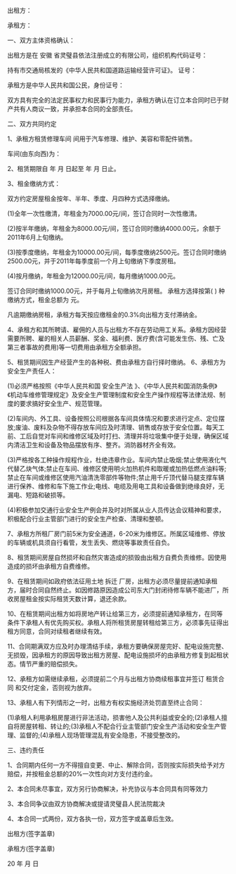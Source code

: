 
 


出租方：


承租方：


一、双方主体资格确认：


出租方是在
安徽
省灵璧县依法注册成立的有限公司，组织机构代码证号：


持有市交通局核发的《中华人民共和国道路运输经营许可证》。 证号：


承租方是中华人民共和国公民，身份证号：


双方具有完全的法定民事权力和民事行为能力，承租方确认在订立本合同时已于财产共有人商议一致，并承担本合同的全部责任。


二、双方共同约定


1、承租方租赁修理车间 间用于汽车修理、维护、美容和零配件销售。


车间(由东向西)为：


2、租赁期限自 年 月 日起至 年 月 日止。


3、租金缴纳方式：


双方约定房屋租金按年、半年、季度、月四种方式选择缴纳。


(1)全年一次性缴清，年租金为7000.00元/间，签订合同时一次性缴清。


(2)按半年缴纳，年租金为8000.00元/间，签订合同时缴纳4000.00元，余额于2011年6月上旬缴纳。


(3)按季度缴纳，年租金为10000.00元/间，每季度缴纳2500元。签订合同时缴纳2500.00元，并于2011年每季度前一个月上旬缴纳下季度房租。


(4)按月缴纳，年租金为12000.00元/间，每月缴纳1000.00元。


签订合同时缴纳1000.00元，并于每月上旬缴纳次月房租。 承租方选择按第( ) 种缴纳方式，租金总额为 元。


凡逾期缴纳房租，承租方每天按应缴租金的0.3%向出租方支付滞纳金。


4、承租方和其所聘请、雇佣的人员与出租方不存在劳动用工关系。承租方因经营需要所聘、雇的相关人员薪酬、奖金、福利费、医疗费(含可能发生伤、残、亡及第三者事故的费用)等一切费用由承租方全额承担。


5、租赁期间因生产经营产生的各种税、费由承租方自行择时缴纳。 6、承租方为安全生产责任人：


(1)必须严格按照《中华人民共和国
安全生产法
》、《中华人民共和国消防条例》《机动车维修管理规定》及安全生产管理制度和安全生产操作规程等法律法规、制度的要求搞好安全生产、规范管理。


(2)车间内、外工具、设备按照公司根据各车间具体情况和要求进行定点、定位摆放;废油、废料及杂物不得存放车间应及时清理、销售或存放于安全位置。每天工前、工后自觉对车间和维修区域及时打扫、清理并将垃圾集中便于处理，确保区域内清洁卫生和设备及物品摆放有序、整齐。消防器材齐全有效。


(3)严格按各工种操作规程作业，杜绝违章作业。车间内禁止吸烟;禁止使用液化气代替乙炔气体;禁止在车间、维修区使用明火加热机件和取暖或加热低燃点油料等;禁止在车间或维修区使用汽油清洗零部件等物件;禁止用千斤顶代替马腿支撑车辆进行保养、维修和车下施工作业;电线、电缆及用电工具和设备做到绝缘良好，无漏电、短路和破损等。


(4)积极参加交通行业安全生产例会并及时对所属从业人员传达会议精神和要求，积极配合行业主管部门进行的安全生产检查、清理和整顿。


7、承租方所租厂房门前5米为安全通道，6-20米为维修区。所属区域维修、停放的车辆或机具须自行看管，发生丢失、燃烧等事故责任自负。


8、租赁期间房屋自然损坏和自然灾害造成的损毁由出租方自费负责维修。因使用造成的损坏由承租方自费维修。


9、在租赁期间如政府依法征用土地
拆迁
厂房，出租方必须尽量提前通知承租方，届时合同自然终止。如因修路原因造成公司东大门封闭待修车辆不能进厂，所收房屋租金按实际租赁天数计算，退还余款。


10、在租赁期间出租方如将房地产转让给第三方，必须提前通知承租方，在同等条件下承租人有优先购买权。承租人将所租赁房屋转租给第三方，必须事先征得出租方同意，合同对续租者继续有效。


11、合同期满双方应及时办理清结手续，承租方要确保房屋完好、配电设施完整、无损毁，因承租方的原因导致出租方房屋、配电设施损坏的由承租方修复到起租状态。情节严重的赔偿损失。


12、承租方如需继续承租，必须提前二个月与出租方协商续租事宜并签订
租赁合同
和交付定金，否则视为放弃。


13、承租人有下列情形之一时，出租方有权实施经济处罚直至终止合同：


(1)承租人利用承租房屋进行非法活动，损害他人及公共利益或安全的;(2)承租人擅自将房屋转租、转让的;(3)承租人不配合行业主管部门安全生产活动和安全生产管理、监督的;(4)承租人现场管理混乱有安全隐患，不接受整改的。


三、违约责任


1、合同期内任何一方不得擅自变更、中止、解除合同，否则按实际损失给予对方赔偿，并按租金总额的20%一次性向对方支付违约金。


2、本合同未尽事宜，双方另行协商解决，补充协议与本合同具有同等效力


3、本合同争议由双方协商解决或提请灵璧县人民法院裁决


4、本合同一式两份，双方各执一份，双方签字或盖章后生效。


出租方(签字盖章)


承租方(签字盖章)


20   年 月 日
 


 

 
 
 
 
 
  


  
 

  


  


  
 
 
 
 

